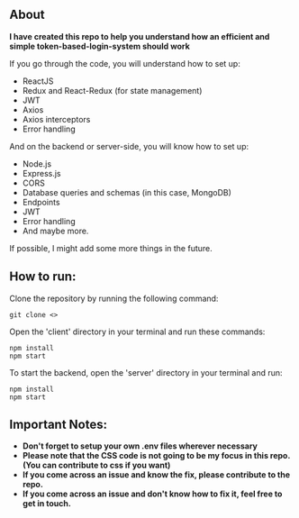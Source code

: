 ## About

**I have created this repo to help you understand how an efficient and simple token-based-login-system should work**

If you go through the code, you will understand how to set up:

- ReactJS
- Redux and React-Redux (for state management)
- JWT
- Axios
- Axios interceptors
- Error handling

And on the backend or server-side, you will know how to set up:

- Node.js
- Express.js
- CORS
- Database queries and schemas (in this case, MongoDB)
- Endpoints
- JWT
- Error handling
- And maybe more.

If possible, I might add some more things in the future.
  


## How to run:

Clone the repository by running the following command:  

```
git clone <>
```

Open the 'client' directory in your terminal and run these commands:  
```
npm install
npm start
```

To start the backend, open the 'server' directory in your terminal and run:  

```
npm install
npm start
```

## Important Notes:

- **Don't forget to setup your own .env files wherever necessary**  
- **Please note that the CSS code is not going to be my focus in this repo.(You can contribute to css if you want)**  
- **If you come across an issue and know the fix, please contribute to the repo.**  
- **If you come across an issue and don't know how to fix it, feel free to get in touch.**  
